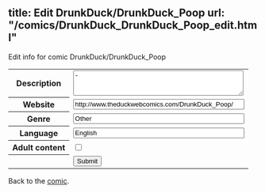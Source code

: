 title: Edit DrunkDuck/DrunkDuck_Poop
url: "/comics/DrunkDuck_DrunkDuck_Poop_edit.html"
---
Edit info for comic DrunkDuck/DrunkDuck_Poop

<form name="comic" action="http://gaepostmail.appspot.com/comic/" method="post">
<table class="comicinfo">
<tr>
<th>Description</th><td><textarea name="description" cols="40" rows="3">-</textarea></td>
</tr>
<tr>
<th>Website</th><td><input type="text" name="url" value="http://www.theduckwebcomics.com/DrunkDuck_Poop/" size="40"/></td>
</tr>
<tr>
<th>Genre</th><td><input type="text" name="genre" value="Other" size="40"/></td>
</tr>
<tr>
<th>Language</th><td><input type="text" name="language" value="English" size="40"/></td>
</tr>
<tr>
<th>Adult content</th><td><input type="checkbox" name="adult" value="adult" /></td>
</tr>
<tr>
<th></th><td>
<input type="hidden" name="comic" value="DrunkDuck_DrunkDuck_Poop" />
<input type="submit" name="submit" value="Submit" />
</td>
</tr>
</table>
</form>

Back to the [comic](DrunkDuck_DrunkDuck_Poop.html).
